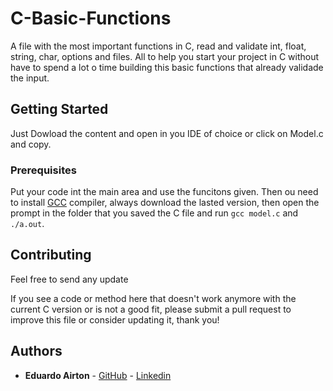 # C-Basic-Functions
A file with the most important functions in C, read and validate int, float, string, char, options and files. All to help you start your project in C without have to spend a lot o time building this basic functions that already validade the input.

## Getting Started

Just Dowload the content and open in you IDE of choice or click on Model.c and copy.

### Prerequisites

Put your code int the main area and use the funcitons given. Then ou need to install [GCC](https://sourceforge.net/projects/tdm-gcc/) compiler, always download the lasted version, then open the prompt in the folder that you saved the C file and run ```gcc model.c``` and ```./a.out```.

## Contributing
Feel free to send any update 

If you see a code or method here that doesn't work anymore with the current C version or is not a good fit, please submit a pull request to improve this file or consider updating it, thank you!

## Authors

* **Eduardo Airton** - [GitHub](https://github.com/EduardoAirton) - [Linkedin](https://www.linkedin.com/in/eduardo-airton/)
